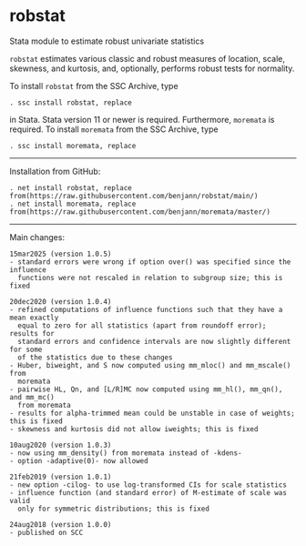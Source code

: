 # robstat
Stata module to estimate robust univariate statistics

`robstat` estimates various classic and robust measures of location, scale,
skewness, and kurtosis, and, optionally, performs robust tests for normality.

To install `robstat` from the SSC Archive, type

    . ssc install robstat, replace

in Stata. Stata version 11 or newer is required. Furthermore, `moremata` is
required. To install `moremata` from the SSC Archive, type

    . ssc install moremata, replace

---

Installation from GitHub:

    . net install robstat, replace from(https://raw.githubusercontent.com/benjann/robstat/main/)
    . net install moremata, replace from(https://raw.githubusercontent.com/benjann/moremata/master/)

---

Main changes:

    15mar2025 (version 1.0.5)
    - standard errors were wrong if option over() was specified since the influence
      functions were not rescaled in relation to subgroup size; this is fixed

    20dec2020 (version 1.0.4)
    - refined computations of influence functions such that they have a mean exactly
      equal to zero for all statistics (apart from roundoff error); results for
      standard errors and confidence intervals are now slightly different for some
      of the statistics due to these changes
    - Huber, biweight, and S now computed using mm_mloc() and mm_mscale() from
      moremata
    - pairwise HL, Qn, and [L/R]MC now computed using mm_hl(), mm_qn(), and mm_mc()
      from moremata
    - results for alpha-trimmed mean could be unstable in case of weights; this is fixed
    - skewness and kurtosis did not allow iweights; this is fixed
    
    10aug2020 (version 1.0.3)
    - now using mm_density() from moremata instead of -kdens-
    - option -adaptive(0)- now allowed
    
    21feb2019 (version 1.0.1)
    - new option -cilog- to use log-transformed CIs for scale statistics
    - influence function (and standard error) of M-estimate of scale was valid 
      only for symmetric distributions; this is fixed
    
    24aug2018 (version 1.0.0)
    - published on SCC
